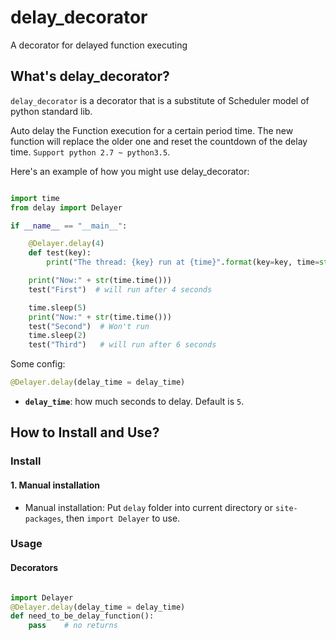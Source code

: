 # delay_decorator
A decorator for delayed function executing

## What's delay_decorator?

`delay_decorator` is a decorator that is a substitute of Scheduler model of python standard lib.

Auto delay the Function execution for a certain period time.
The new function will replace the older one and reset the countdown of the delay time. `Support python 2.7 ~ python3.5`.

Here's an example of how you might use delay_decorator:

```python

import time
from delay import Delayer

if __name__ == "__main__":

    @Delayer.delay(4)
    def test(key):
        print("The thread: {key} run at {time}".format(key=key, time=str(time.time())))

    print("Now:" + str(time.time()))
    test("First")  # will run after 4 seconds

    time.sleep(5)
    print("Now:" + str(time.time()))
    test("Second")  # Won't run
    time.sleep(2)
    test("Third")   # will run after 6 seconds

```

Some config:

```python
@Delayer.delay(delay_time = delay_time)
```

 - **`delay_time`**: how much seconds to delay. Default is `5`.

 

## How to Install and Use?

### Install

#### 1. Manual installation

 - Manual installation: Put `delay` folder into current directory or `site-packages`, then `import Delayer` to use.


### Usage

#### Decorators

```python

import Delayer
@Delayer.delay(delay_time = delay_time)
def need_to_be_delay_function():
	pass    # no returns

```
